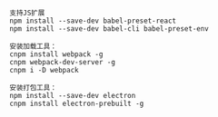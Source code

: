     支持JS扩展
    npm install --save-dev babel-preset-react
    npm install --save-dev babel-cli babel-preset-env

    安装加载工具：
    cnpm install webpack -g
    cnpm webpack-dev-server -g
    cnpm i -D webpack

    安装打包工具：
    npm install --save-dev electron
    cnpm install electron-prebuilt -g

